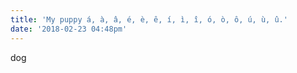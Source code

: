 ```yaml
---
title: 'My puppy á, à, â, é, è, ê, í, ì, î, ó, ò, ô, ú, ù, û.'
date: '2018-02-23 04:48pm'
---
```

dog
